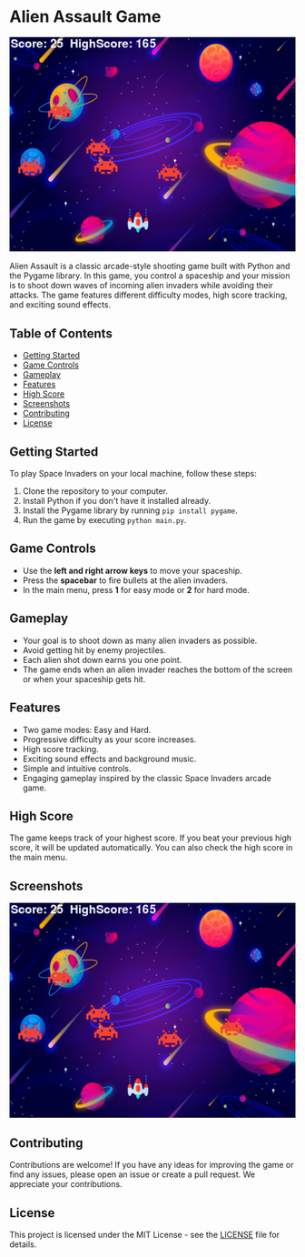 # Alien Assault Game

![Game Screenshot](screenshot.png)

Alien Assault is a classic arcade-style shooting game built with Python and the Pygame library. In this game, you control a spaceship and your mission is to shoot down waves of incoming alien invaders while avoiding their attacks. The game features different difficulty modes, high score tracking, and exciting sound effects.

## Table of Contents

- [Getting Started](#getting-started)
- [Game Controls](#game-controls)
- [Gameplay](#gameplay)
- [Features](#features)
- [High Score](#high-score)
- [Screenshots](#screenshots)
- [Contributing](#contributing)
- [License](#license)

## Getting Started

To play Space Invaders on your local machine, follow these steps:

1. Clone the repository to your computer.
2. Install Python if you don't have it installed already.
3. Install the Pygame library by running `pip install pygame`.
4. Run the game by executing `python main.py`.

## Game Controls

- Use the **left and right arrow keys** to move your spaceship.
- Press the **spacebar** to fire bullets at the alien invaders.
- In the main menu, press **1** for easy mode or **2** for hard mode.

## Gameplay

- Your goal is to shoot down as many alien invaders as possible.
- Avoid getting hit by enemy projectiles.
- Each alien shot down earns you one point.
- The game ends when an alien invader reaches the bottom of the screen or when your spaceship gets hit.

## Features

- Two game modes: Easy and Hard.
- Progressive difficulty as your score increases.
- High score tracking.
- Exciting sound effects and background music.
- Simple and intuitive controls.
- Engaging gameplay inspired by the classic Space Invaders arcade game.

## High Score

The game keeps track of your highest score. If you beat your previous high score, it will be updated automatically. You can also check the high score in the main menu.

## Screenshots

![Game Screenshot](screenshot.png)

## Contributing

Contributions are welcome! If you have any ideas for improving the game or find any issues, please open an issue or create a pull request. We appreciate your contributions.

## License

This project is licensed under the MIT License - see the [LICENSE](LICENSE) file for details.
